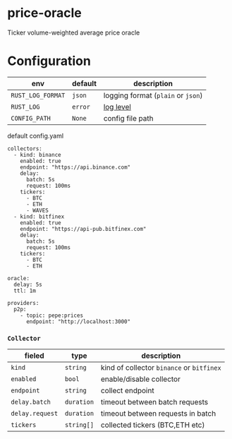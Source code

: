 # price-oracle

Ticker volume-weighted average price oracle

# Configuration

| env               | default | description                                                        |
| ----------------- | ------- | ------------------------------------------------------------------ |
| `RUST_LOG_FORMAT` | `json`  | logging format (`plain` or `json`)                                 |
| `RUST_LOG`        | `error` | [log level](https://docs.rs/slog-envlogger/latest/slog_envlogger/) |
| `CONFIG_PATH`     | `None`  | config file path                                                   |

default config.yaml

```
collectors:
  - kind: binance
    enabled: true
    endpoint: "https://api.binance.com"
    delay:
      batch: 5s
      request: 100ms
    tickers:
      - BTC
      - ETH
      - WAVES
  - kind: bitfinex
    enabled: true
    endpoint: "https://api-pub.bitfinex.com"
    delay:
      batch: 5s
      request: 100ms
    tickers:
      - BTC
      - ETH

oracle:
  delay: 5s
  ttl: 1m

providers:
  p2p:
    - topic: pepe:prices
      endpoint: "http://localhost:3000"
```

### `Collector`

| fieled          | type       | description                               |
| --------------- | ---------- | ----------------------------------------- |
| `kind`          | `string`   | kind of collector `binance` or `bitfinex` |
| `enabled`       | `bool`     | enable/disable collector                  |
| `endpoint`      | `string`   | collect endpoint                          |
| `delay.batch`   | `duration` | timeout between batch requests            |
| `delay.request` | `duration` | timeout between requests in batch         |
| `tickers`       | `string[]` | collected tickers (BTC,ETH etc)           |
